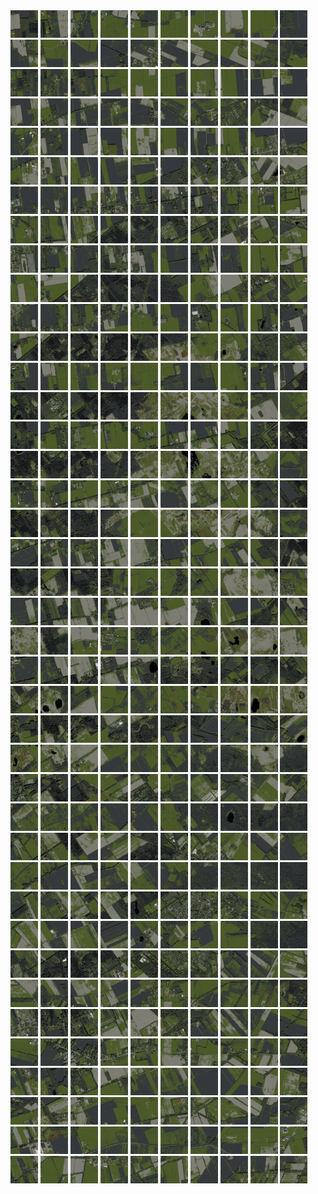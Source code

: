 <html>
<div>
<img src="https://github.com/HakkaTjakka/NL_TILE_MAP/blob/main/18/640/-1060/r.6400.-10600.png" height="44" width="44">
<img src="https://github.com/HakkaTjakka/NL_TILE_MAP/blob/main/18/640/-1060/r.6401.-10600.png" height="44" width="44">
<img src="https://github.com/HakkaTjakka/NL_TILE_MAP/blob/main/18/640/-1060/r.6402.-10600.png" height="44" width="44">
<img src="https://github.com/HakkaTjakka/NL_TILE_MAP/blob/main/18/640/-1060/r.6403.-10600.png" height="44" width="44">
<img src="https://github.com/HakkaTjakka/NL_TILE_MAP/blob/main/18/640/-1060/r.6404.-10600.png" height="44" width="44">
<img src="https://github.com/HakkaTjakka/NL_TILE_MAP/blob/main/18/640/-1060/r.6405.-10600.png" height="44" width="44">
<img src="https://github.com/HakkaTjakka/NL_TILE_MAP/blob/main/18/640/-1060/r.6406.-10600.png" height="44" width="44">
<img src="https://github.com/HakkaTjakka/NL_TILE_MAP/blob/main/18/640/-1060/r.6407.-10600.png" height="44" width="44">
<img src="https://github.com/HakkaTjakka/NL_TILE_MAP/blob/main/18/640/-1060/r.6408.-10600.png" height="44" width="44">
<img src="https://github.com/HakkaTjakka/NL_TILE_MAP/blob/main/18/640/-1060/r.6409.-10600.png" height="44" width="44">
<img src="https://github.com/HakkaTjakka/NL_TILE_MAP/blob/main/18/641/-1060/r.6410.-10600.png" height="44" width="44">
<img src="https://github.com/HakkaTjakka/NL_TILE_MAP/blob/main/18/641/-1060/r.6411.-10600.png" height="44" width="44">
<img src="https://github.com/HakkaTjakka/NL_TILE_MAP/blob/main/18/641/-1060/r.6412.-10600.png" height="44" width="44">
<img src="https://github.com/HakkaTjakka/NL_TILE_MAP/blob/main/18/641/-1060/r.6413.-10600.png" height="44" width="44">
<img src="https://github.com/HakkaTjakka/NL_TILE_MAP/blob/main/18/641/-1060/r.6414.-10600.png" height="44" width="44">
<img src="https://github.com/HakkaTjakka/NL_TILE_MAP/blob/main/18/641/-1060/r.6415.-10600.png" height="44" width="44">
<img src="https://github.com/HakkaTjakka/NL_TILE_MAP/blob/main/18/641/-1060/r.6416.-10600.png" height="44" width="44">
<img src="https://github.com/HakkaTjakka/NL_TILE_MAP/blob/main/18/641/-1060/r.6417.-10600.png" height="44" width="44">
<img src="https://github.com/HakkaTjakka/NL_TILE_MAP/blob/main/18/641/-1060/r.6418.-10600.png" height="44" width="44">
<img src="https://github.com/HakkaTjakka/NL_TILE_MAP/blob/main/18/641/-1060/r.6419.-10600.png" height="44" width="44">
<br>
<img src="https://github.com/HakkaTjakka/NL_TILE_MAP/blob/main/18/640/-1060/r.6400.-10599.png" height="44" width="44">
<img src="https://github.com/HakkaTjakka/NL_TILE_MAP/blob/main/18/640/-1060/r.6401.-10599.png" height="44" width="44">
<img src="https://github.com/HakkaTjakka/NL_TILE_MAP/blob/main/18/640/-1060/r.6402.-10599.png" height="44" width="44">
<img src="https://github.com/HakkaTjakka/NL_TILE_MAP/blob/main/18/640/-1060/r.6403.-10599.png" height="44" width="44">
<img src="https://github.com/HakkaTjakka/NL_TILE_MAP/blob/main/18/640/-1060/r.6404.-10599.png" height="44" width="44">
<img src="https://github.com/HakkaTjakka/NL_TILE_MAP/blob/main/18/640/-1060/r.6405.-10599.png" height="44" width="44">
<img src="https://github.com/HakkaTjakka/NL_TILE_MAP/blob/main/18/640/-1060/r.6406.-10599.png" height="44" width="44">
<img src="https://github.com/HakkaTjakka/NL_TILE_MAP/blob/main/18/640/-1060/r.6407.-10599.png" height="44" width="44">
<img src="https://github.com/HakkaTjakka/NL_TILE_MAP/blob/main/18/640/-1060/r.6408.-10599.png" height="44" width="44">
<img src="https://github.com/HakkaTjakka/NL_TILE_MAP/blob/main/18/640/-1060/r.6409.-10599.png" height="44" width="44">
<img src="https://github.com/HakkaTjakka/NL_TILE_MAP/blob/main/18/641/-1060/r.6410.-10599.png" height="44" width="44">
<img src="https://github.com/HakkaTjakka/NL_TILE_MAP/blob/main/18/641/-1060/r.6411.-10599.png" height="44" width="44">
<img src="https://github.com/HakkaTjakka/NL_TILE_MAP/blob/main/18/641/-1060/r.6412.-10599.png" height="44" width="44">
<img src="https://github.com/HakkaTjakka/NL_TILE_MAP/blob/main/18/641/-1060/r.6413.-10599.png" height="44" width="44">
<img src="https://github.com/HakkaTjakka/NL_TILE_MAP/blob/main/18/641/-1060/r.6414.-10599.png" height="44" width="44">
<img src="https://github.com/HakkaTjakka/NL_TILE_MAP/blob/main/18/641/-1060/r.6415.-10599.png" height="44" width="44">
<img src="https://github.com/HakkaTjakka/NL_TILE_MAP/blob/main/18/641/-1060/r.6416.-10599.png" height="44" width="44">
<img src="https://github.com/HakkaTjakka/NL_TILE_MAP/blob/main/18/641/-1060/r.6417.-10599.png" height="44" width="44">
<img src="https://github.com/HakkaTjakka/NL_TILE_MAP/blob/main/18/641/-1060/r.6418.-10599.png" height="44" width="44">
<img src="https://github.com/HakkaTjakka/NL_TILE_MAP/blob/main/18/641/-1060/r.6419.-10599.png" height="44" width="44">
<br>
<img src="https://github.com/HakkaTjakka/NL_TILE_MAP/blob/main/18/640/-1060/r.6400.-10598.png" height="44" width="44">
<img src="https://github.com/HakkaTjakka/NL_TILE_MAP/blob/main/18/640/-1060/r.6401.-10598.png" height="44" width="44">
<img src="https://github.com/HakkaTjakka/NL_TILE_MAP/blob/main/18/640/-1060/r.6402.-10598.png" height="44" width="44">
<img src="https://github.com/HakkaTjakka/NL_TILE_MAP/blob/main/18/640/-1060/r.6403.-10598.png" height="44" width="44">
<img src="https://github.com/HakkaTjakka/NL_TILE_MAP/blob/main/18/640/-1060/r.6404.-10598.png" height="44" width="44">
<img src="https://github.com/HakkaTjakka/NL_TILE_MAP/blob/main/18/640/-1060/r.6405.-10598.png" height="44" width="44">
<img src="https://github.com/HakkaTjakka/NL_TILE_MAP/blob/main/18/640/-1060/r.6406.-10598.png" height="44" width="44">
<img src="https://github.com/HakkaTjakka/NL_TILE_MAP/blob/main/18/640/-1060/r.6407.-10598.png" height="44" width="44">
<img src="https://github.com/HakkaTjakka/NL_TILE_MAP/blob/main/18/640/-1060/r.6408.-10598.png" height="44" width="44">
<img src="https://github.com/HakkaTjakka/NL_TILE_MAP/blob/main/18/640/-1060/r.6409.-10598.png" height="44" width="44">
<img src="https://github.com/HakkaTjakka/NL_TILE_MAP/blob/main/18/641/-1060/r.6410.-10598.png" height="44" width="44">
<img src="https://github.com/HakkaTjakka/NL_TILE_MAP/blob/main/18/641/-1060/r.6411.-10598.png" height="44" width="44">
<img src="https://github.com/HakkaTjakka/NL_TILE_MAP/blob/main/18/641/-1060/r.6412.-10598.png" height="44" width="44">
<img src="https://github.com/HakkaTjakka/NL_TILE_MAP/blob/main/18/641/-1060/r.6413.-10598.png" height="44" width="44">
<img src="https://github.com/HakkaTjakka/NL_TILE_MAP/blob/main/18/641/-1060/r.6414.-10598.png" height="44" width="44">
<img src="https://github.com/HakkaTjakka/NL_TILE_MAP/blob/main/18/641/-1060/r.6415.-10598.png" height="44" width="44">
<img src="https://github.com/HakkaTjakka/NL_TILE_MAP/blob/main/18/641/-1060/r.6416.-10598.png" height="44" width="44">
<img src="https://github.com/HakkaTjakka/NL_TILE_MAP/blob/main/18/641/-1060/r.6417.-10598.png" height="44" width="44">
<img src="https://github.com/HakkaTjakka/NL_TILE_MAP/blob/main/18/641/-1060/r.6418.-10598.png" height="44" width="44">
<img src="https://github.com/HakkaTjakka/NL_TILE_MAP/blob/main/18/641/-1060/r.6419.-10598.png" height="44" width="44">
<br>
<img src="https://github.com/HakkaTjakka/NL_TILE_MAP/blob/main/18/640/-1060/r.6400.-10597.png" height="44" width="44">
<img src="https://github.com/HakkaTjakka/NL_TILE_MAP/blob/main/18/640/-1060/r.6401.-10597.png" height="44" width="44">
<img src="https://github.com/HakkaTjakka/NL_TILE_MAP/blob/main/18/640/-1060/r.6402.-10597.png" height="44" width="44">
<img src="https://github.com/HakkaTjakka/NL_TILE_MAP/blob/main/18/640/-1060/r.6403.-10597.png" height="44" width="44">
<img src="https://github.com/HakkaTjakka/NL_TILE_MAP/blob/main/18/640/-1060/r.6404.-10597.png" height="44" width="44">
<img src="https://github.com/HakkaTjakka/NL_TILE_MAP/blob/main/18/640/-1060/r.6405.-10597.png" height="44" width="44">
<img src="https://github.com/HakkaTjakka/NL_TILE_MAP/blob/main/18/640/-1060/r.6406.-10597.png" height="44" width="44">
<img src="https://github.com/HakkaTjakka/NL_TILE_MAP/blob/main/18/640/-1060/r.6407.-10597.png" height="44" width="44">
<img src="https://github.com/HakkaTjakka/NL_TILE_MAP/blob/main/18/640/-1060/r.6408.-10597.png" height="44" width="44">
<img src="https://github.com/HakkaTjakka/NL_TILE_MAP/blob/main/18/640/-1060/r.6409.-10597.png" height="44" width="44">
<img src="https://github.com/HakkaTjakka/NL_TILE_MAP/blob/main/18/641/-1060/r.6410.-10597.png" height="44" width="44">
<img src="https://github.com/HakkaTjakka/NL_TILE_MAP/blob/main/18/641/-1060/r.6411.-10597.png" height="44" width="44">
<img src="https://github.com/HakkaTjakka/NL_TILE_MAP/blob/main/18/641/-1060/r.6412.-10597.png" height="44" width="44">
<img src="https://github.com/HakkaTjakka/NL_TILE_MAP/blob/main/18/641/-1060/r.6413.-10597.png" height="44" width="44">
<img src="https://github.com/HakkaTjakka/NL_TILE_MAP/blob/main/18/641/-1060/r.6414.-10597.png" height="44" width="44">
<img src="https://github.com/HakkaTjakka/NL_TILE_MAP/blob/main/18/641/-1060/r.6415.-10597.png" height="44" width="44">
<img src="https://github.com/HakkaTjakka/NL_TILE_MAP/blob/main/18/641/-1060/r.6416.-10597.png" height="44" width="44">
<img src="https://github.com/HakkaTjakka/NL_TILE_MAP/blob/main/18/641/-1060/r.6417.-10597.png" height="44" width="44">
<img src="https://github.com/HakkaTjakka/NL_TILE_MAP/blob/main/18/641/-1060/r.6418.-10597.png" height="44" width="44">
<img src="https://github.com/HakkaTjakka/NL_TILE_MAP/blob/main/18/641/-1060/r.6419.-10597.png" height="44" width="44">
<br>
<img src="https://github.com/HakkaTjakka/NL_TILE_MAP/blob/main/18/640/-1060/r.6400.-10596.png" height="44" width="44">
<img src="https://github.com/HakkaTjakka/NL_TILE_MAP/blob/main/18/640/-1060/r.6401.-10596.png" height="44" width="44">
<img src="https://github.com/HakkaTjakka/NL_TILE_MAP/blob/main/18/640/-1060/r.6402.-10596.png" height="44" width="44">
<img src="https://github.com/HakkaTjakka/NL_TILE_MAP/blob/main/18/640/-1060/r.6403.-10596.png" height="44" width="44">
<img src="https://github.com/HakkaTjakka/NL_TILE_MAP/blob/main/18/640/-1060/r.6404.-10596.png" height="44" width="44">
<img src="https://github.com/HakkaTjakka/NL_TILE_MAP/blob/main/18/640/-1060/r.6405.-10596.png" height="44" width="44">
<img src="https://github.com/HakkaTjakka/NL_TILE_MAP/blob/main/18/640/-1060/r.6406.-10596.png" height="44" width="44">
<img src="https://github.com/HakkaTjakka/NL_TILE_MAP/blob/main/18/640/-1060/r.6407.-10596.png" height="44" width="44">
<img src="https://github.com/HakkaTjakka/NL_TILE_MAP/blob/main/18/640/-1060/r.6408.-10596.png" height="44" width="44">
<img src="https://github.com/HakkaTjakka/NL_TILE_MAP/blob/main/18/640/-1060/r.6409.-10596.png" height="44" width="44">
<img src="https://github.com/HakkaTjakka/NL_TILE_MAP/blob/main/18/641/-1060/r.6410.-10596.png" height="44" width="44">
<img src="https://github.com/HakkaTjakka/NL_TILE_MAP/blob/main/18/641/-1060/r.6411.-10596.png" height="44" width="44">
<img src="https://github.com/HakkaTjakka/NL_TILE_MAP/blob/main/18/641/-1060/r.6412.-10596.png" height="44" width="44">
<img src="https://github.com/HakkaTjakka/NL_TILE_MAP/blob/main/18/641/-1060/r.6413.-10596.png" height="44" width="44">
<img src="https://github.com/HakkaTjakka/NL_TILE_MAP/blob/main/18/641/-1060/r.6414.-10596.png" height="44" width="44">
<img src="https://github.com/HakkaTjakka/NL_TILE_MAP/blob/main/18/641/-1060/r.6415.-10596.png" height="44" width="44">
<img src="https://github.com/HakkaTjakka/NL_TILE_MAP/blob/main/18/641/-1060/r.6416.-10596.png" height="44" width="44">
<img src="https://github.com/HakkaTjakka/NL_TILE_MAP/blob/main/18/641/-1060/r.6417.-10596.png" height="44" width="44">
<img src="https://github.com/HakkaTjakka/NL_TILE_MAP/blob/main/18/641/-1060/r.6418.-10596.png" height="44" width="44">
<img src="https://github.com/HakkaTjakka/NL_TILE_MAP/blob/main/18/641/-1060/r.6419.-10596.png" height="44" width="44">
<br>
<img src="https://github.com/HakkaTjakka/NL_TILE_MAP/blob/main/18/640/-1060/r.6400.-10595.png" height="44" width="44">
<img src="https://github.com/HakkaTjakka/NL_TILE_MAP/blob/main/18/640/-1060/r.6401.-10595.png" height="44" width="44">
<img src="https://github.com/HakkaTjakka/NL_TILE_MAP/blob/main/18/640/-1060/r.6402.-10595.png" height="44" width="44">
<img src="https://github.com/HakkaTjakka/NL_TILE_MAP/blob/main/18/640/-1060/r.6403.-10595.png" height="44" width="44">
<img src="https://github.com/HakkaTjakka/NL_TILE_MAP/blob/main/18/640/-1060/r.6404.-10595.png" height="44" width="44">
<img src="https://github.com/HakkaTjakka/NL_TILE_MAP/blob/main/18/640/-1060/r.6405.-10595.png" height="44" width="44">
<img src="https://github.com/HakkaTjakka/NL_TILE_MAP/blob/main/18/640/-1060/r.6406.-10595.png" height="44" width="44">
<img src="https://github.com/HakkaTjakka/NL_TILE_MAP/blob/main/18/640/-1060/r.6407.-10595.png" height="44" width="44">
<img src="https://github.com/HakkaTjakka/NL_TILE_MAP/blob/main/18/640/-1060/r.6408.-10595.png" height="44" width="44">
<img src="https://github.com/HakkaTjakka/NL_TILE_MAP/blob/main/18/640/-1060/r.6409.-10595.png" height="44" width="44">
<img src="https://github.com/HakkaTjakka/NL_TILE_MAP/blob/main/18/641/-1060/r.6410.-10595.png" height="44" width="44">
<img src="https://github.com/HakkaTjakka/NL_TILE_MAP/blob/main/18/641/-1060/r.6411.-10595.png" height="44" width="44">
<img src="https://github.com/HakkaTjakka/NL_TILE_MAP/blob/main/18/641/-1060/r.6412.-10595.png" height="44" width="44">
<img src="https://github.com/HakkaTjakka/NL_TILE_MAP/blob/main/18/641/-1060/r.6413.-10595.png" height="44" width="44">
<img src="https://github.com/HakkaTjakka/NL_TILE_MAP/blob/main/18/641/-1060/r.6414.-10595.png" height="44" width="44">
<img src="https://github.com/HakkaTjakka/NL_TILE_MAP/blob/main/18/641/-1060/r.6415.-10595.png" height="44" width="44">
<img src="https://github.com/HakkaTjakka/NL_TILE_MAP/blob/main/18/641/-1060/r.6416.-10595.png" height="44" width="44">
<img src="https://github.com/HakkaTjakka/NL_TILE_MAP/blob/main/18/641/-1060/r.6417.-10595.png" height="44" width="44">
<img src="https://github.com/HakkaTjakka/NL_TILE_MAP/blob/main/18/641/-1060/r.6418.-10595.png" height="44" width="44">
<img src="https://github.com/HakkaTjakka/NL_TILE_MAP/blob/main/18/641/-1060/r.6419.-10595.png" height="44" width="44">
<br>
<img src="https://github.com/HakkaTjakka/NL_TILE_MAP/blob/main/18/640/-1060/r.6400.-10594.png" height="44" width="44">
<img src="https://github.com/HakkaTjakka/NL_TILE_MAP/blob/main/18/640/-1060/r.6401.-10594.png" height="44" width="44">
<img src="https://github.com/HakkaTjakka/NL_TILE_MAP/blob/main/18/640/-1060/r.6402.-10594.png" height="44" width="44">
<img src="https://github.com/HakkaTjakka/NL_TILE_MAP/blob/main/18/640/-1060/r.6403.-10594.png" height="44" width="44">
<img src="https://github.com/HakkaTjakka/NL_TILE_MAP/blob/main/18/640/-1060/r.6404.-10594.png" height="44" width="44">
<img src="https://github.com/HakkaTjakka/NL_TILE_MAP/blob/main/18/640/-1060/r.6405.-10594.png" height="44" width="44">
<img src="https://github.com/HakkaTjakka/NL_TILE_MAP/blob/main/18/640/-1060/r.6406.-10594.png" height="44" width="44">
<img src="https://github.com/HakkaTjakka/NL_TILE_MAP/blob/main/18/640/-1060/r.6407.-10594.png" height="44" width="44">
<img src="https://github.com/HakkaTjakka/NL_TILE_MAP/blob/main/18/640/-1060/r.6408.-10594.png" height="44" width="44">
<img src="https://github.com/HakkaTjakka/NL_TILE_MAP/blob/main/18/640/-1060/r.6409.-10594.png" height="44" width="44">
<img src="https://github.com/HakkaTjakka/NL_TILE_MAP/blob/main/18/641/-1060/r.6410.-10594.png" height="44" width="44">
<img src="https://github.com/HakkaTjakka/NL_TILE_MAP/blob/main/18/641/-1060/r.6411.-10594.png" height="44" width="44">
<img src="https://github.com/HakkaTjakka/NL_TILE_MAP/blob/main/18/641/-1060/r.6412.-10594.png" height="44" width="44">
<img src="https://github.com/HakkaTjakka/NL_TILE_MAP/blob/main/18/641/-1060/r.6413.-10594.png" height="44" width="44">
<img src="https://github.com/HakkaTjakka/NL_TILE_MAP/blob/main/18/641/-1060/r.6414.-10594.png" height="44" width="44">
<img src="https://github.com/HakkaTjakka/NL_TILE_MAP/blob/main/18/641/-1060/r.6415.-10594.png" height="44" width="44">
<img src="https://github.com/HakkaTjakka/NL_TILE_MAP/blob/main/18/641/-1060/r.6416.-10594.png" height="44" width="44">
<img src="https://github.com/HakkaTjakka/NL_TILE_MAP/blob/main/18/641/-1060/r.6417.-10594.png" height="44" width="44">
<img src="https://github.com/HakkaTjakka/NL_TILE_MAP/blob/main/18/641/-1060/r.6418.-10594.png" height="44" width="44">
<img src="https://github.com/HakkaTjakka/NL_TILE_MAP/blob/main/18/641/-1060/r.6419.-10594.png" height="44" width="44">
<br>
<img src="https://github.com/HakkaTjakka/NL_TILE_MAP/blob/main/18/640/-1060/r.6400.-10593.png" height="44" width="44">
<img src="https://github.com/HakkaTjakka/NL_TILE_MAP/blob/main/18/640/-1060/r.6401.-10593.png" height="44" width="44">
<img src="https://github.com/HakkaTjakka/NL_TILE_MAP/blob/main/18/640/-1060/r.6402.-10593.png" height="44" width="44">
<img src="https://github.com/HakkaTjakka/NL_TILE_MAP/blob/main/18/640/-1060/r.6403.-10593.png" height="44" width="44">
<img src="https://github.com/HakkaTjakka/NL_TILE_MAP/blob/main/18/640/-1060/r.6404.-10593.png" height="44" width="44">
<img src="https://github.com/HakkaTjakka/NL_TILE_MAP/blob/main/18/640/-1060/r.6405.-10593.png" height="44" width="44">
<img src="https://github.com/HakkaTjakka/NL_TILE_MAP/blob/main/18/640/-1060/r.6406.-10593.png" height="44" width="44">
<img src="https://github.com/HakkaTjakka/NL_TILE_MAP/blob/main/18/640/-1060/r.6407.-10593.png" height="44" width="44">
<img src="https://github.com/HakkaTjakka/NL_TILE_MAP/blob/main/18/640/-1060/r.6408.-10593.png" height="44" width="44">
<img src="https://github.com/HakkaTjakka/NL_TILE_MAP/blob/main/18/640/-1060/r.6409.-10593.png" height="44" width="44">
<img src="https://github.com/HakkaTjakka/NL_TILE_MAP/blob/main/18/641/-1060/r.6410.-10593.png" height="44" width="44">
<img src="https://github.com/HakkaTjakka/NL_TILE_MAP/blob/main/18/641/-1060/r.6411.-10593.png" height="44" width="44">
<img src="https://github.com/HakkaTjakka/NL_TILE_MAP/blob/main/18/641/-1060/r.6412.-10593.png" height="44" width="44">
<img src="https://github.com/HakkaTjakka/NL_TILE_MAP/blob/main/18/641/-1060/r.6413.-10593.png" height="44" width="44">
<img src="https://github.com/HakkaTjakka/NL_TILE_MAP/blob/main/18/641/-1060/r.6414.-10593.png" height="44" width="44">
<img src="https://github.com/HakkaTjakka/NL_TILE_MAP/blob/main/18/641/-1060/r.6415.-10593.png" height="44" width="44">
<img src="https://github.com/HakkaTjakka/NL_TILE_MAP/blob/main/18/641/-1060/r.6416.-10593.png" height="44" width="44">
<img src="https://github.com/HakkaTjakka/NL_TILE_MAP/blob/main/18/641/-1060/r.6417.-10593.png" height="44" width="44">
<img src="https://github.com/HakkaTjakka/NL_TILE_MAP/blob/main/18/641/-1060/r.6418.-10593.png" height="44" width="44">
<img src="https://github.com/HakkaTjakka/NL_TILE_MAP/blob/main/18/641/-1060/r.6419.-10593.png" height="44" width="44">
<br>
<img src="https://github.com/HakkaTjakka/NL_TILE_MAP/blob/main/18/640/-1060/r.6400.-10592.png" height="44" width="44">
<img src="https://github.com/HakkaTjakka/NL_TILE_MAP/blob/main/18/640/-1060/r.6401.-10592.png" height="44" width="44">
<img src="https://github.com/HakkaTjakka/NL_TILE_MAP/blob/main/18/640/-1060/r.6402.-10592.png" height="44" width="44">
<img src="https://github.com/HakkaTjakka/NL_TILE_MAP/blob/main/18/640/-1060/r.6403.-10592.png" height="44" width="44">
<img src="https://github.com/HakkaTjakka/NL_TILE_MAP/blob/main/18/640/-1060/r.6404.-10592.png" height="44" width="44">
<img src="https://github.com/HakkaTjakka/NL_TILE_MAP/blob/main/18/640/-1060/r.6405.-10592.png" height="44" width="44">
<img src="https://github.com/HakkaTjakka/NL_TILE_MAP/blob/main/18/640/-1060/r.6406.-10592.png" height="44" width="44">
<img src="https://github.com/HakkaTjakka/NL_TILE_MAP/blob/main/18/640/-1060/r.6407.-10592.png" height="44" width="44">
<img src="https://github.com/HakkaTjakka/NL_TILE_MAP/blob/main/18/640/-1060/r.6408.-10592.png" height="44" width="44">
<img src="https://github.com/HakkaTjakka/NL_TILE_MAP/blob/main/18/640/-1060/r.6409.-10592.png" height="44" width="44">
<img src="https://github.com/HakkaTjakka/NL_TILE_MAP/blob/main/18/641/-1060/r.6410.-10592.png" height="44" width="44">
<img src="https://github.com/HakkaTjakka/NL_TILE_MAP/blob/main/18/641/-1060/r.6411.-10592.png" height="44" width="44">
<img src="https://github.com/HakkaTjakka/NL_TILE_MAP/blob/main/18/641/-1060/r.6412.-10592.png" height="44" width="44">
<img src="https://github.com/HakkaTjakka/NL_TILE_MAP/blob/main/18/641/-1060/r.6413.-10592.png" height="44" width="44">
<img src="https://github.com/HakkaTjakka/NL_TILE_MAP/blob/main/18/641/-1060/r.6414.-10592.png" height="44" width="44">
<img src="https://github.com/HakkaTjakka/NL_TILE_MAP/blob/main/18/641/-1060/r.6415.-10592.png" height="44" width="44">
<img src="https://github.com/HakkaTjakka/NL_TILE_MAP/blob/main/18/641/-1060/r.6416.-10592.png" height="44" width="44">
<img src="https://github.com/HakkaTjakka/NL_TILE_MAP/blob/main/18/641/-1060/r.6417.-10592.png" height="44" width="44">
<img src="https://github.com/HakkaTjakka/NL_TILE_MAP/blob/main/18/641/-1060/r.6418.-10592.png" height="44" width="44">
<img src="https://github.com/HakkaTjakka/NL_TILE_MAP/blob/main/18/641/-1060/r.6419.-10592.png" height="44" width="44">
<br>
<img src="https://github.com/HakkaTjakka/NL_TILE_MAP/blob/main/18/640/-1060/r.6400.-10591.png" height="44" width="44">
<img src="https://github.com/HakkaTjakka/NL_TILE_MAP/blob/main/18/640/-1060/r.6401.-10591.png" height="44" width="44">
<img src="https://github.com/HakkaTjakka/NL_TILE_MAP/blob/main/18/640/-1060/r.6402.-10591.png" height="44" width="44">
<img src="https://github.com/HakkaTjakka/NL_TILE_MAP/blob/main/18/640/-1060/r.6403.-10591.png" height="44" width="44">
<img src="https://github.com/HakkaTjakka/NL_TILE_MAP/blob/main/18/640/-1060/r.6404.-10591.png" height="44" width="44">
<img src="https://github.com/HakkaTjakka/NL_TILE_MAP/blob/main/18/640/-1060/r.6405.-10591.png" height="44" width="44">
<img src="https://github.com/HakkaTjakka/NL_TILE_MAP/blob/main/18/640/-1060/r.6406.-10591.png" height="44" width="44">
<img src="https://github.com/HakkaTjakka/NL_TILE_MAP/blob/main/18/640/-1060/r.6407.-10591.png" height="44" width="44">
<img src="https://github.com/HakkaTjakka/NL_TILE_MAP/blob/main/18/640/-1060/r.6408.-10591.png" height="44" width="44">
<img src="https://github.com/HakkaTjakka/NL_TILE_MAP/blob/main/18/640/-1060/r.6409.-10591.png" height="44" width="44">
<img src="https://github.com/HakkaTjakka/NL_TILE_MAP/blob/main/18/641/-1060/r.6410.-10591.png" height="44" width="44">
<img src="https://github.com/HakkaTjakka/NL_TILE_MAP/blob/main/18/641/-1060/r.6411.-10591.png" height="44" width="44">
<img src="https://github.com/HakkaTjakka/NL_TILE_MAP/blob/main/18/641/-1060/r.6412.-10591.png" height="44" width="44">
<img src="https://github.com/HakkaTjakka/NL_TILE_MAP/blob/main/18/641/-1060/r.6413.-10591.png" height="44" width="44">
<img src="https://github.com/HakkaTjakka/NL_TILE_MAP/blob/main/18/641/-1060/r.6414.-10591.png" height="44" width="44">
<img src="https://github.com/HakkaTjakka/NL_TILE_MAP/blob/main/18/641/-1060/r.6415.-10591.png" height="44" width="44">
<img src="https://github.com/HakkaTjakka/NL_TILE_MAP/blob/main/18/641/-1060/r.6416.-10591.png" height="44" width="44">
<img src="https://github.com/HakkaTjakka/NL_TILE_MAP/blob/main/18/641/-1060/r.6417.-10591.png" height="44" width="44">
<img src="https://github.com/HakkaTjakka/NL_TILE_MAP/blob/main/18/641/-1060/r.6418.-10591.png" height="44" width="44">
<img src="https://github.com/HakkaTjakka/NL_TILE_MAP/blob/main/18/641/-1060/r.6419.-10591.png" height="44" width="44">
<br>
<img src="https://github.com/HakkaTjakka/NL_TILE_MAP/blob/main/18/640/-1059/r.6400.-10590.png" height="44" width="44">
<img src="https://github.com/HakkaTjakka/NL_TILE_MAP/blob/main/18/640/-1059/r.6401.-10590.png" height="44" width="44">
<img src="https://github.com/HakkaTjakka/NL_TILE_MAP/blob/main/18/640/-1059/r.6402.-10590.png" height="44" width="44">
<img src="https://github.com/HakkaTjakka/NL_TILE_MAP/blob/main/18/640/-1059/r.6403.-10590.png" height="44" width="44">
<img src="https://github.com/HakkaTjakka/NL_TILE_MAP/blob/main/18/640/-1059/r.6404.-10590.png" height="44" width="44">
<img src="https://github.com/HakkaTjakka/NL_TILE_MAP/blob/main/18/640/-1059/r.6405.-10590.png" height="44" width="44">
<img src="https://github.com/HakkaTjakka/NL_TILE_MAP/blob/main/18/640/-1059/r.6406.-10590.png" height="44" width="44">
<img src="https://github.com/HakkaTjakka/NL_TILE_MAP/blob/main/18/640/-1059/r.6407.-10590.png" height="44" width="44">
<img src="https://github.com/HakkaTjakka/NL_TILE_MAP/blob/main/18/640/-1059/r.6408.-10590.png" height="44" width="44">
<img src="https://github.com/HakkaTjakka/NL_TILE_MAP/blob/main/18/640/-1059/r.6409.-10590.png" height="44" width="44">
<img src="https://github.com/HakkaTjakka/NL_TILE_MAP/blob/main/18/641/-1059/r.6410.-10590.png" height="44" width="44">
<img src="https://github.com/HakkaTjakka/NL_TILE_MAP/blob/main/18/641/-1059/r.6411.-10590.png" height="44" width="44">
<img src="https://github.com/HakkaTjakka/NL_TILE_MAP/blob/main/18/641/-1059/r.6412.-10590.png" height="44" width="44">
<img src="https://github.com/HakkaTjakka/NL_TILE_MAP/blob/main/18/641/-1059/r.6413.-10590.png" height="44" width="44">
<img src="https://github.com/HakkaTjakka/NL_TILE_MAP/blob/main/18/641/-1059/r.6414.-10590.png" height="44" width="44">
<img src="https://github.com/HakkaTjakka/NL_TILE_MAP/blob/main/18/641/-1059/r.6415.-10590.png" height="44" width="44">
<img src="https://github.com/HakkaTjakka/NL_TILE_MAP/blob/main/18/641/-1059/r.6416.-10590.png" height="44" width="44">
<img src="https://github.com/HakkaTjakka/NL_TILE_MAP/blob/main/18/641/-1059/r.6417.-10590.png" height="44" width="44">
<img src="https://github.com/HakkaTjakka/NL_TILE_MAP/blob/main/18/641/-1059/r.6418.-10590.png" height="44" width="44">
<img src="https://github.com/HakkaTjakka/NL_TILE_MAP/blob/main/18/641/-1059/r.6419.-10590.png" height="44" width="44">
<br>
<img src="https://github.com/HakkaTjakka/NL_TILE_MAP/blob/main/18/640/-1059/r.6400.-10589.png" height="44" width="44">
<img src="https://github.com/HakkaTjakka/NL_TILE_MAP/blob/main/18/640/-1059/r.6401.-10589.png" height="44" width="44">
<img src="https://github.com/HakkaTjakka/NL_TILE_MAP/blob/main/18/640/-1059/r.6402.-10589.png" height="44" width="44">
<img src="https://github.com/HakkaTjakka/NL_TILE_MAP/blob/main/18/640/-1059/r.6403.-10589.png" height="44" width="44">
<img src="https://github.com/HakkaTjakka/NL_TILE_MAP/blob/main/18/640/-1059/r.6404.-10589.png" height="44" width="44">
<img src="https://github.com/HakkaTjakka/NL_TILE_MAP/blob/main/18/640/-1059/r.6405.-10589.png" height="44" width="44">
<img src="https://github.com/HakkaTjakka/NL_TILE_MAP/blob/main/18/640/-1059/r.6406.-10589.png" height="44" width="44">
<img src="https://github.com/HakkaTjakka/NL_TILE_MAP/blob/main/18/640/-1059/r.6407.-10589.png" height="44" width="44">
<img src="https://github.com/HakkaTjakka/NL_TILE_MAP/blob/main/18/640/-1059/r.6408.-10589.png" height="44" width="44">
<img src="https://github.com/HakkaTjakka/NL_TILE_MAP/blob/main/18/640/-1059/r.6409.-10589.png" height="44" width="44">
<img src="https://github.com/HakkaTjakka/NL_TILE_MAP/blob/main/18/641/-1059/r.6410.-10589.png" height="44" width="44">
<img src="https://github.com/HakkaTjakka/NL_TILE_MAP/blob/main/18/641/-1059/r.6411.-10589.png" height="44" width="44">
<img src="https://github.com/HakkaTjakka/NL_TILE_MAP/blob/main/18/641/-1059/r.6412.-10589.png" height="44" width="44">
<img src="https://github.com/HakkaTjakka/NL_TILE_MAP/blob/main/18/641/-1059/r.6413.-10589.png" height="44" width="44">
<img src="https://github.com/HakkaTjakka/NL_TILE_MAP/blob/main/18/641/-1059/r.6414.-10589.png" height="44" width="44">
<img src="https://github.com/HakkaTjakka/NL_TILE_MAP/blob/main/18/641/-1059/r.6415.-10589.png" height="44" width="44">
<img src="https://github.com/HakkaTjakka/NL_TILE_MAP/blob/main/18/641/-1059/r.6416.-10589.png" height="44" width="44">
<img src="https://github.com/HakkaTjakka/NL_TILE_MAP/blob/main/18/641/-1059/r.6417.-10589.png" height="44" width="44">
<img src="https://github.com/HakkaTjakka/NL_TILE_MAP/blob/main/18/641/-1059/r.6418.-10589.png" height="44" width="44">
<img src="https://github.com/HakkaTjakka/NL_TILE_MAP/blob/main/18/641/-1059/r.6419.-10589.png" height="44" width="44">
<br>
<img src="https://github.com/HakkaTjakka/NL_TILE_MAP/blob/main/18/640/-1059/r.6400.-10588.png" height="44" width="44">
<img src="https://github.com/HakkaTjakka/NL_TILE_MAP/blob/main/18/640/-1059/r.6401.-10588.png" height="44" width="44">
<img src="https://github.com/HakkaTjakka/NL_TILE_MAP/blob/main/18/640/-1059/r.6402.-10588.png" height="44" width="44">
<img src="https://github.com/HakkaTjakka/NL_TILE_MAP/blob/main/18/640/-1059/r.6403.-10588.png" height="44" width="44">
<img src="https://github.com/HakkaTjakka/NL_TILE_MAP/blob/main/18/640/-1059/r.6404.-10588.png" height="44" width="44">
<img src="https://github.com/HakkaTjakka/NL_TILE_MAP/blob/main/18/640/-1059/r.6405.-10588.png" height="44" width="44">
<img src="https://github.com/HakkaTjakka/NL_TILE_MAP/blob/main/18/640/-1059/r.6406.-10588.png" height="44" width="44">
<img src="https://github.com/HakkaTjakka/NL_TILE_MAP/blob/main/18/640/-1059/r.6407.-10588.png" height="44" width="44">
<img src="https://github.com/HakkaTjakka/NL_TILE_MAP/blob/main/18/640/-1059/r.6408.-10588.png" height="44" width="44">
<img src="https://github.com/HakkaTjakka/NL_TILE_MAP/blob/main/18/640/-1059/r.6409.-10588.png" height="44" width="44">
<img src="https://github.com/HakkaTjakka/NL_TILE_MAP/blob/main/18/641/-1059/r.6410.-10588.png" height="44" width="44">
<img src="https://github.com/HakkaTjakka/NL_TILE_MAP/blob/main/18/641/-1059/r.6411.-10588.png" height="44" width="44">
<img src="https://github.com/HakkaTjakka/NL_TILE_MAP/blob/main/18/641/-1059/r.6412.-10588.png" height="44" width="44">
<img src="https://github.com/HakkaTjakka/NL_TILE_MAP/blob/main/18/641/-1059/r.6413.-10588.png" height="44" width="44">
<img src="https://github.com/HakkaTjakka/NL_TILE_MAP/blob/main/18/641/-1059/r.6414.-10588.png" height="44" width="44">
<img src="https://github.com/HakkaTjakka/NL_TILE_MAP/blob/main/18/641/-1059/r.6415.-10588.png" height="44" width="44">
<img src="https://github.com/HakkaTjakka/NL_TILE_MAP/blob/main/18/641/-1059/r.6416.-10588.png" height="44" width="44">
<img src="https://github.com/HakkaTjakka/NL_TILE_MAP/blob/main/18/641/-1059/r.6417.-10588.png" height="44" width="44">
<img src="https://github.com/HakkaTjakka/NL_TILE_MAP/blob/main/18/641/-1059/r.6418.-10588.png" height="44" width="44">
<img src="https://github.com/HakkaTjakka/NL_TILE_MAP/blob/main/18/641/-1059/r.6419.-10588.png" height="44" width="44">
<br>
<img src="https://github.com/HakkaTjakka/NL_TILE_MAP/blob/main/18/640/-1059/r.6400.-10587.png" height="44" width="44">
<img src="https://github.com/HakkaTjakka/NL_TILE_MAP/blob/main/18/640/-1059/r.6401.-10587.png" height="44" width="44">
<img src="https://github.com/HakkaTjakka/NL_TILE_MAP/blob/main/18/640/-1059/r.6402.-10587.png" height="44" width="44">
<img src="https://github.com/HakkaTjakka/NL_TILE_MAP/blob/main/18/640/-1059/r.6403.-10587.png" height="44" width="44">
<img src="https://github.com/HakkaTjakka/NL_TILE_MAP/blob/main/18/640/-1059/r.6404.-10587.png" height="44" width="44">
<img src="https://github.com/HakkaTjakka/NL_TILE_MAP/blob/main/18/640/-1059/r.6405.-10587.png" height="44" width="44">
<img src="https://github.com/HakkaTjakka/NL_TILE_MAP/blob/main/18/640/-1059/r.6406.-10587.png" height="44" width="44">
<img src="https://github.com/HakkaTjakka/NL_TILE_MAP/blob/main/18/640/-1059/r.6407.-10587.png" height="44" width="44">
<img src="https://github.com/HakkaTjakka/NL_TILE_MAP/blob/main/18/640/-1059/r.6408.-10587.png" height="44" width="44">
<img src="https://github.com/HakkaTjakka/NL_TILE_MAP/blob/main/18/640/-1059/r.6409.-10587.png" height="44" width="44">
<img src="https://github.com/HakkaTjakka/NL_TILE_MAP/blob/main/18/641/-1059/r.6410.-10587.png" height="44" width="44">
<img src="https://github.com/HakkaTjakka/NL_TILE_MAP/blob/main/18/641/-1059/r.6411.-10587.png" height="44" width="44">
<img src="https://github.com/HakkaTjakka/NL_TILE_MAP/blob/main/18/641/-1059/r.6412.-10587.png" height="44" width="44">
<img src="https://github.com/HakkaTjakka/NL_TILE_MAP/blob/main/18/641/-1059/r.6413.-10587.png" height="44" width="44">
<img src="https://github.com/HakkaTjakka/NL_TILE_MAP/blob/main/18/641/-1059/r.6414.-10587.png" height="44" width="44">
<img src="https://github.com/HakkaTjakka/NL_TILE_MAP/blob/main/18/641/-1059/r.6415.-10587.png" height="44" width="44">
<img src="https://github.com/HakkaTjakka/NL_TILE_MAP/blob/main/18/641/-1059/r.6416.-10587.png" height="44" width="44">
<img src="https://github.com/HakkaTjakka/NL_TILE_MAP/blob/main/18/641/-1059/r.6417.-10587.png" height="44" width="44">
<img src="https://github.com/HakkaTjakka/NL_TILE_MAP/blob/main/18/641/-1059/r.6418.-10587.png" height="44" width="44">
<img src="https://github.com/HakkaTjakka/NL_TILE_MAP/blob/main/18/641/-1059/r.6419.-10587.png" height="44" width="44">
<br>
<img src="https://github.com/HakkaTjakka/NL_TILE_MAP/blob/main/18/640/-1059/r.6400.-10586.png" height="44" width="44">
<img src="https://github.com/HakkaTjakka/NL_TILE_MAP/blob/main/18/640/-1059/r.6401.-10586.png" height="44" width="44">
<img src="https://github.com/HakkaTjakka/NL_TILE_MAP/blob/main/18/640/-1059/r.6402.-10586.png" height="44" width="44">
<img src="https://github.com/HakkaTjakka/NL_TILE_MAP/blob/main/18/640/-1059/r.6403.-10586.png" height="44" width="44">
<img src="https://github.com/HakkaTjakka/NL_TILE_MAP/blob/main/18/640/-1059/r.6404.-10586.png" height="44" width="44">
<img src="https://github.com/HakkaTjakka/NL_TILE_MAP/blob/main/18/640/-1059/r.6405.-10586.png" height="44" width="44">
<img src="https://github.com/HakkaTjakka/NL_TILE_MAP/blob/main/18/640/-1059/r.6406.-10586.png" height="44" width="44">
<img src="https://github.com/HakkaTjakka/NL_TILE_MAP/blob/main/18/640/-1059/r.6407.-10586.png" height="44" width="44">
<img src="https://github.com/HakkaTjakka/NL_TILE_MAP/blob/main/18/640/-1059/r.6408.-10586.png" height="44" width="44">
<img src="https://github.com/HakkaTjakka/NL_TILE_MAP/blob/main/18/640/-1059/r.6409.-10586.png" height="44" width="44">
<img src="https://github.com/HakkaTjakka/NL_TILE_MAP/blob/main/18/641/-1059/r.6410.-10586.png" height="44" width="44">
<img src="https://github.com/HakkaTjakka/NL_TILE_MAP/blob/main/18/641/-1059/r.6411.-10586.png" height="44" width="44">
<img src="https://github.com/HakkaTjakka/NL_TILE_MAP/blob/main/18/641/-1059/r.6412.-10586.png" height="44" width="44">
<img src="https://github.com/HakkaTjakka/NL_TILE_MAP/blob/main/18/641/-1059/r.6413.-10586.png" height="44" width="44">
<img src="https://github.com/HakkaTjakka/NL_TILE_MAP/blob/main/18/641/-1059/r.6414.-10586.png" height="44" width="44">
<img src="https://github.com/HakkaTjakka/NL_TILE_MAP/blob/main/18/641/-1059/r.6415.-10586.png" height="44" width="44">
<img src="https://github.com/HakkaTjakka/NL_TILE_MAP/blob/main/18/641/-1059/r.6416.-10586.png" height="44" width="44">
<img src="https://github.com/HakkaTjakka/NL_TILE_MAP/blob/main/18/641/-1059/r.6417.-10586.png" height="44" width="44">
<img src="https://github.com/HakkaTjakka/NL_TILE_MAP/blob/main/18/641/-1059/r.6418.-10586.png" height="44" width="44">
<img src="https://github.com/HakkaTjakka/NL_TILE_MAP/blob/main/18/641/-1059/r.6419.-10586.png" height="44" width="44">
<br>
<img src="https://github.com/HakkaTjakka/NL_TILE_MAP/blob/main/18/640/-1059/r.6400.-10585.png" height="44" width="44">
<img src="https://github.com/HakkaTjakka/NL_TILE_MAP/blob/main/18/640/-1059/r.6401.-10585.png" height="44" width="44">
<img src="https://github.com/HakkaTjakka/NL_TILE_MAP/blob/main/18/640/-1059/r.6402.-10585.png" height="44" width="44">
<img src="https://github.com/HakkaTjakka/NL_TILE_MAP/blob/main/18/640/-1059/r.6403.-10585.png" height="44" width="44">
<img src="https://github.com/HakkaTjakka/NL_TILE_MAP/blob/main/18/640/-1059/r.6404.-10585.png" height="44" width="44">
<img src="https://github.com/HakkaTjakka/NL_TILE_MAP/blob/main/18/640/-1059/r.6405.-10585.png" height="44" width="44">
<img src="https://github.com/HakkaTjakka/NL_TILE_MAP/blob/main/18/640/-1059/r.6406.-10585.png" height="44" width="44">
<img src="https://github.com/HakkaTjakka/NL_TILE_MAP/blob/main/18/640/-1059/r.6407.-10585.png" height="44" width="44">
<img src="https://github.com/HakkaTjakka/NL_TILE_MAP/blob/main/18/640/-1059/r.6408.-10585.png" height="44" width="44">
<img src="https://github.com/HakkaTjakka/NL_TILE_MAP/blob/main/18/640/-1059/r.6409.-10585.png" height="44" width="44">
<img src="https://github.com/HakkaTjakka/NL_TILE_MAP/blob/main/18/641/-1059/r.6410.-10585.png" height="44" width="44">
<img src="https://github.com/HakkaTjakka/NL_TILE_MAP/blob/main/18/641/-1059/r.6411.-10585.png" height="44" width="44">
<img src="https://github.com/HakkaTjakka/NL_TILE_MAP/blob/main/18/641/-1059/r.6412.-10585.png" height="44" width="44">
<img src="https://github.com/HakkaTjakka/NL_TILE_MAP/blob/main/18/641/-1059/r.6413.-10585.png" height="44" width="44">
<img src="https://github.com/HakkaTjakka/NL_TILE_MAP/blob/main/18/641/-1059/r.6414.-10585.png" height="44" width="44">
<img src="https://github.com/HakkaTjakka/NL_TILE_MAP/blob/main/18/641/-1059/r.6415.-10585.png" height="44" width="44">
<img src="https://github.com/HakkaTjakka/NL_TILE_MAP/blob/main/18/641/-1059/r.6416.-10585.png" height="44" width="44">
<img src="https://github.com/HakkaTjakka/NL_TILE_MAP/blob/main/18/641/-1059/r.6417.-10585.png" height="44" width="44">
<img src="https://github.com/HakkaTjakka/NL_TILE_MAP/blob/main/18/641/-1059/r.6418.-10585.png" height="44" width="44">
<img src="https://github.com/HakkaTjakka/NL_TILE_MAP/blob/main/18/641/-1059/r.6419.-10585.png" height="44" width="44">
<br>
<img src="https://github.com/HakkaTjakka/NL_TILE_MAP/blob/main/18/640/-1059/r.6400.-10584.png" height="44" width="44">
<img src="https://github.com/HakkaTjakka/NL_TILE_MAP/blob/main/18/640/-1059/r.6401.-10584.png" height="44" width="44">
<img src="https://github.com/HakkaTjakka/NL_TILE_MAP/blob/main/18/640/-1059/r.6402.-10584.png" height="44" width="44">
<img src="https://github.com/HakkaTjakka/NL_TILE_MAP/blob/main/18/640/-1059/r.6403.-10584.png" height="44" width="44">
<img src="https://github.com/HakkaTjakka/NL_TILE_MAP/blob/main/18/640/-1059/r.6404.-10584.png" height="44" width="44">
<img src="https://github.com/HakkaTjakka/NL_TILE_MAP/blob/main/18/640/-1059/r.6405.-10584.png" height="44" width="44">
<img src="https://github.com/HakkaTjakka/NL_TILE_MAP/blob/main/18/640/-1059/r.6406.-10584.png" height="44" width="44">
<img src="https://github.com/HakkaTjakka/NL_TILE_MAP/blob/main/18/640/-1059/r.6407.-10584.png" height="44" width="44">
<img src="https://github.com/HakkaTjakka/NL_TILE_MAP/blob/main/18/640/-1059/r.6408.-10584.png" height="44" width="44">
<img src="https://github.com/HakkaTjakka/NL_TILE_MAP/blob/main/18/640/-1059/r.6409.-10584.png" height="44" width="44">
<img src="https://github.com/HakkaTjakka/NL_TILE_MAP/blob/main/18/641/-1059/r.6410.-10584.png" height="44" width="44">
<img src="https://github.com/HakkaTjakka/NL_TILE_MAP/blob/main/18/641/-1059/r.6411.-10584.png" height="44" width="44">
<img src="https://github.com/HakkaTjakka/NL_TILE_MAP/blob/main/18/641/-1059/r.6412.-10584.png" height="44" width="44">
<img src="https://github.com/HakkaTjakka/NL_TILE_MAP/blob/main/18/641/-1059/r.6413.-10584.png" height="44" width="44">
<img src="https://github.com/HakkaTjakka/NL_TILE_MAP/blob/main/18/641/-1059/r.6414.-10584.png" height="44" width="44">
<img src="https://github.com/HakkaTjakka/NL_TILE_MAP/blob/main/18/641/-1059/r.6415.-10584.png" height="44" width="44">
<img src="https://github.com/HakkaTjakka/NL_TILE_MAP/blob/main/18/641/-1059/r.6416.-10584.png" height="44" width="44">
<img src="https://github.com/HakkaTjakka/NL_TILE_MAP/blob/main/18/641/-1059/r.6417.-10584.png" height="44" width="44">
<img src="https://github.com/HakkaTjakka/NL_TILE_MAP/blob/main/18/641/-1059/r.6418.-10584.png" height="44" width="44">
<img src="https://github.com/HakkaTjakka/NL_TILE_MAP/blob/main/18/641/-1059/r.6419.-10584.png" height="44" width="44">
<br>
<img src="https://github.com/HakkaTjakka/NL_TILE_MAP/blob/main/18/640/-1059/r.6400.-10583.png" height="44" width="44">
<img src="https://github.com/HakkaTjakka/NL_TILE_MAP/blob/main/18/640/-1059/r.6401.-10583.png" height="44" width="44">
<img src="https://github.com/HakkaTjakka/NL_TILE_MAP/blob/main/18/640/-1059/r.6402.-10583.png" height="44" width="44">
<img src="https://github.com/HakkaTjakka/NL_TILE_MAP/blob/main/18/640/-1059/r.6403.-10583.png" height="44" width="44">
<img src="https://github.com/HakkaTjakka/NL_TILE_MAP/blob/main/18/640/-1059/r.6404.-10583.png" height="44" width="44">
<img src="https://github.com/HakkaTjakka/NL_TILE_MAP/blob/main/18/640/-1059/r.6405.-10583.png" height="44" width="44">
<img src="https://github.com/HakkaTjakka/NL_TILE_MAP/blob/main/18/640/-1059/r.6406.-10583.png" height="44" width="44">
<img src="https://github.com/HakkaTjakka/NL_TILE_MAP/blob/main/18/640/-1059/r.6407.-10583.png" height="44" width="44">
<img src="https://github.com/HakkaTjakka/NL_TILE_MAP/blob/main/18/640/-1059/r.6408.-10583.png" height="44" width="44">
<img src="https://github.com/HakkaTjakka/NL_TILE_MAP/blob/main/18/640/-1059/r.6409.-10583.png" height="44" width="44">
<img src="https://github.com/HakkaTjakka/NL_TILE_MAP/blob/main/18/641/-1059/r.6410.-10583.png" height="44" width="44">
<img src="https://github.com/HakkaTjakka/NL_TILE_MAP/blob/main/18/641/-1059/r.6411.-10583.png" height="44" width="44">
<img src="https://github.com/HakkaTjakka/NL_TILE_MAP/blob/main/18/641/-1059/r.6412.-10583.png" height="44" width="44">
<img src="https://github.com/HakkaTjakka/NL_TILE_MAP/blob/main/18/641/-1059/r.6413.-10583.png" height="44" width="44">
<img src="https://github.com/HakkaTjakka/NL_TILE_MAP/blob/main/18/641/-1059/r.6414.-10583.png" height="44" width="44">
<img src="https://github.com/HakkaTjakka/NL_TILE_MAP/blob/main/18/641/-1059/r.6415.-10583.png" height="44" width="44">
<img src="https://github.com/HakkaTjakka/NL_TILE_MAP/blob/main/18/641/-1059/r.6416.-10583.png" height="44" width="44">
<img src="https://github.com/HakkaTjakka/NL_TILE_MAP/blob/main/18/641/-1059/r.6417.-10583.png" height="44" width="44">
<img src="https://github.com/HakkaTjakka/NL_TILE_MAP/blob/main/18/641/-1059/r.6418.-10583.png" height="44" width="44">
<img src="https://github.com/HakkaTjakka/NL_TILE_MAP/blob/main/18/641/-1059/r.6419.-10583.png" height="44" width="44">
<br>
<img src="https://github.com/HakkaTjakka/NL_TILE_MAP/blob/main/18/640/-1059/r.6400.-10582.png" height="44" width="44">
<img src="https://github.com/HakkaTjakka/NL_TILE_MAP/blob/main/18/640/-1059/r.6401.-10582.png" height="44" width="44">
<img src="https://github.com/HakkaTjakka/NL_TILE_MAP/blob/main/18/640/-1059/r.6402.-10582.png" height="44" width="44">
<img src="https://github.com/HakkaTjakka/NL_TILE_MAP/blob/main/18/640/-1059/r.6403.-10582.png" height="44" width="44">
<img src="https://github.com/HakkaTjakka/NL_TILE_MAP/blob/main/18/640/-1059/r.6404.-10582.png" height="44" width="44">
<img src="https://github.com/HakkaTjakka/NL_TILE_MAP/blob/main/18/640/-1059/r.6405.-10582.png" height="44" width="44">
<img src="https://github.com/HakkaTjakka/NL_TILE_MAP/blob/main/18/640/-1059/r.6406.-10582.png" height="44" width="44">
<img src="https://github.com/HakkaTjakka/NL_TILE_MAP/blob/main/18/640/-1059/r.6407.-10582.png" height="44" width="44">
<img src="https://github.com/HakkaTjakka/NL_TILE_MAP/blob/main/18/640/-1059/r.6408.-10582.png" height="44" width="44">
<img src="https://github.com/HakkaTjakka/NL_TILE_MAP/blob/main/18/640/-1059/r.6409.-10582.png" height="44" width="44">
<img src="https://github.com/HakkaTjakka/NL_TILE_MAP/blob/main/18/641/-1059/r.6410.-10582.png" height="44" width="44">
<img src="https://github.com/HakkaTjakka/NL_TILE_MAP/blob/main/18/641/-1059/r.6411.-10582.png" height="44" width="44">
<img src="https://github.com/HakkaTjakka/NL_TILE_MAP/blob/main/18/641/-1059/r.6412.-10582.png" height="44" width="44">
<img src="https://github.com/HakkaTjakka/NL_TILE_MAP/blob/main/18/641/-1059/r.6413.-10582.png" height="44" width="44">
<img src="https://github.com/HakkaTjakka/NL_TILE_MAP/blob/main/18/641/-1059/r.6414.-10582.png" height="44" width="44">
<img src="https://github.com/HakkaTjakka/NL_TILE_MAP/blob/main/18/641/-1059/r.6415.-10582.png" height="44" width="44">
<img src="https://github.com/HakkaTjakka/NL_TILE_MAP/blob/main/18/641/-1059/r.6416.-10582.png" height="44" width="44">
<img src="https://github.com/HakkaTjakka/NL_TILE_MAP/blob/main/18/641/-1059/r.6417.-10582.png" height="44" width="44">
<img src="https://github.com/HakkaTjakka/NL_TILE_MAP/blob/main/18/641/-1059/r.6418.-10582.png" height="44" width="44">
<img src="https://github.com/HakkaTjakka/NL_TILE_MAP/blob/main/18/641/-1059/r.6419.-10582.png" height="44" width="44">
<br>
<img src="https://github.com/HakkaTjakka/NL_TILE_MAP/blob/main/18/640/-1059/r.6400.-10581.png" height="44" width="44">
<img src="https://github.com/HakkaTjakka/NL_TILE_MAP/blob/main/18/640/-1059/r.6401.-10581.png" height="44" width="44">
<img src="https://github.com/HakkaTjakka/NL_TILE_MAP/blob/main/18/640/-1059/r.6402.-10581.png" height="44" width="44">
<img src="https://github.com/HakkaTjakka/NL_TILE_MAP/blob/main/18/640/-1059/r.6403.-10581.png" height="44" width="44">
<img src="https://github.com/HakkaTjakka/NL_TILE_MAP/blob/main/18/640/-1059/r.6404.-10581.png" height="44" width="44">
<img src="https://github.com/HakkaTjakka/NL_TILE_MAP/blob/main/18/640/-1059/r.6405.-10581.png" height="44" width="44">
<img src="https://github.com/HakkaTjakka/NL_TILE_MAP/blob/main/18/640/-1059/r.6406.-10581.png" height="44" width="44">
<img src="https://github.com/HakkaTjakka/NL_TILE_MAP/blob/main/18/640/-1059/r.6407.-10581.png" height="44" width="44">
<img src="https://github.com/HakkaTjakka/NL_TILE_MAP/blob/main/18/640/-1059/r.6408.-10581.png" height="44" width="44">
<img src="https://github.com/HakkaTjakka/NL_TILE_MAP/blob/main/18/640/-1059/r.6409.-10581.png" height="44" width="44">
<img src="https://github.com/HakkaTjakka/NL_TILE_MAP/blob/main/18/641/-1059/r.6410.-10581.png" height="44" width="44">
<img src="https://github.com/HakkaTjakka/NL_TILE_MAP/blob/main/18/641/-1059/r.6411.-10581.png" height="44" width="44">
<img src="https://github.com/HakkaTjakka/NL_TILE_MAP/blob/main/18/641/-1059/r.6412.-10581.png" height="44" width="44">
<img src="https://github.com/HakkaTjakka/NL_TILE_MAP/blob/main/18/641/-1059/r.6413.-10581.png" height="44" width="44">
<img src="https://github.com/HakkaTjakka/NL_TILE_MAP/blob/main/18/641/-1059/r.6414.-10581.png" height="44" width="44">
<img src="https://github.com/HakkaTjakka/NL_TILE_MAP/blob/main/18/641/-1059/r.6415.-10581.png" height="44" width="44">
<img src="https://github.com/HakkaTjakka/NL_TILE_MAP/blob/main/18/641/-1059/r.6416.-10581.png" height="44" width="44">
<img src="https://github.com/HakkaTjakka/NL_TILE_MAP/blob/main/18/641/-1059/r.6417.-10581.png" height="44" width="44">
<img src="https://github.com/HakkaTjakka/NL_TILE_MAP/blob/main/18/641/-1059/r.6418.-10581.png" height="44" width="44">
<img src="https://github.com/HakkaTjakka/NL_TILE_MAP/blob/main/18/641/-1059/r.6419.-10581.png" height="44" width="44">
<br>
</div>
</html>
